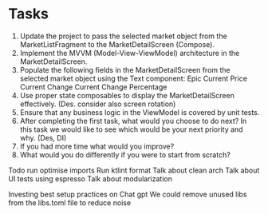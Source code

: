 # Tasks

1. Update the project to pass the selected market object from the MarketListFragment to the MarketDetailScreen (Compose).
2. Implement the MVVM (Model-View-ViewModel) architecture in the MarketDetailScreen.
3. Populate the following fields in the MarketDetailScreen from the selected market object using the Text component:
      Epic
      Current Price
      Current Change
      Current Change Percentage
4. Use proper state composables to display the MarketDetailScreen effectively. (Des. consider also screen rotation)
5. Ensure that any business logic in the ViewModel is covered by unit tests.
6. After completing the first task, what would you choose to do next? In this task we would like to see which would be your next priority and why. (Des, DI)
7. If you had more time what would you improve?
8. What would you do differently if you were to start from scratch?



Todo run optimise imports
Run ktlint format
Talk about clean arch
Talk about UI tests using espresso
Talk about modularization

Investing best setup practices on Chat gpt
We could remove unused libs from the libs.toml file to reduce noise



